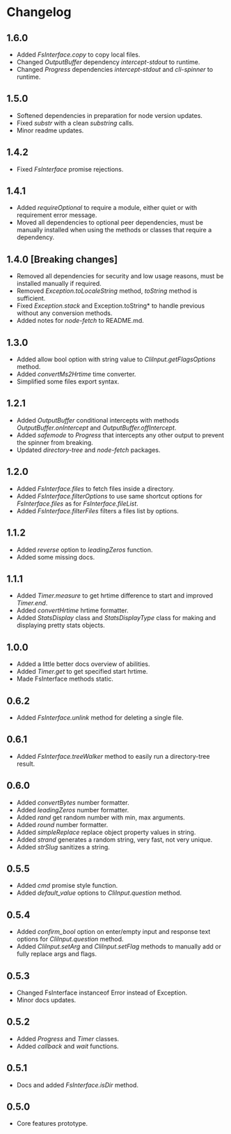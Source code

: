 # Changelog

## 1.6.0
 - Added *FsInterface.copy* to copy local files.
 - Changed *OutputBuffer* dependency *intercept-stdout* to runtime.
 - Changed *Progress* dependencies *intercept-stdout* and *cli-spinner* to runtime.

## 1.5.0
 - Softened dependencies in preparation for node version updates.
 - Fixed *substr* with a clean *substring* calls.
 - Minor readme updates.

## 1.4.2
 - Fixed *FsInterface* promise rejections.

## 1.4.1
 - Added *requireOptional* to require a module, either quiet or with requirement error message.
 - Moved all dependencies to optional peer dependencies, must be manually installed when using the methods or classes that require a dependency.

## 1.4.0 [**Breaking changes**]
 - Removed all dependencies for security and low usage reasons, must be installed manually if required.
 - Removed *Exception.toLocaleString* method, *toString* method is sufficient.
 - Fixed *Exception.stack* and Exception.toString* to handle previous without any conversion methods.
 - Added notes for *node-fetch* to README.md.

## 1.3.0
 - Added allow bool option with string value to *CliInput.getFlagsOptions* method.
 - Added *convertMs2Hrtime* time converter.
 - Simplified some files export syntax.

## 1.2.1
 - Added *OutputBuffer* conditional intercepts with methods *OutputBuffer.onIntercept* and *OutputBuffer.offIntercept*.
 - Added *safemode* to *Progress* that intercepts any other output to prevent the spinner from breaking.
 - Updated *directory-tree* and *node-fetch* packages.

## 1.2.0
 - Added *FsInterface.files* to fetch files inside a directory.
 - Added *FsInterface.filterOptions* to use same shortcut options for *FsInterface.files* as for *FsInterface.fileList*.
 - Added *FsInterface.filterFiles* filters a files list by options.

## 1.1.2
 - Added *reverse* option to *leadingZeros* function.
 - Added some missing docs.

## 1.1.1
 - Added *Timer.measure* to get hrtime difference to start and improved *Timer.end*.
 - Added *convertHrtime* hrtime formatter.
 - Added *StatsDisplay* class and *StatsDisplayType* class for making and displaying pretty stats objects.

## 1.0.0
 - Added a little better docs overview of abilities.
 - Added *Timer.get* to get specified start hrtime.
 - Made FsInterface methods static.

## 0.6.2
 - Added *FsInterface.unlink* method for deleting a single file.

## 0.6.1
 - Added *FsInterface.treeWalker* method to easily run a directory-tree result.

## 0.6.0
 - Added *convertBytes* number formatter.
 - Added *leadingZeros* number formatter.
 - Added *rand* get random number with min, max arguments.
 - Added *round* number formatter.
 - Added *simpleReplace* replace object property values in string.
 - Added *strand* generates a random string, very fast, not very unique.
 - Added *strSlug* sanitizes a string.

## 0.5.5
 - Added *cmd* promise style function.
 - Added *default_value* options to *CliInput.question* method.

## 0.5.4
 - Added *confirm_bool* option on enter/empty input and response text options for *CliInput.question* method.
 - Added *CliInput.setArg* and *CliInput.setFlag* methods to manually add or fully replace args and flags.

## 0.5.3
 - Changed FsInterface instanceof Error instead of Exception.
 - Minor docs updates.

## 0.5.2
 - Added *Progress* and *Timer* classes.
 - Added *callback* and *wait* functions.

## 0.5.1
 - Docs and added *FsInterface.isDir* method.

## 0.5.0
 - Core features prototype.
